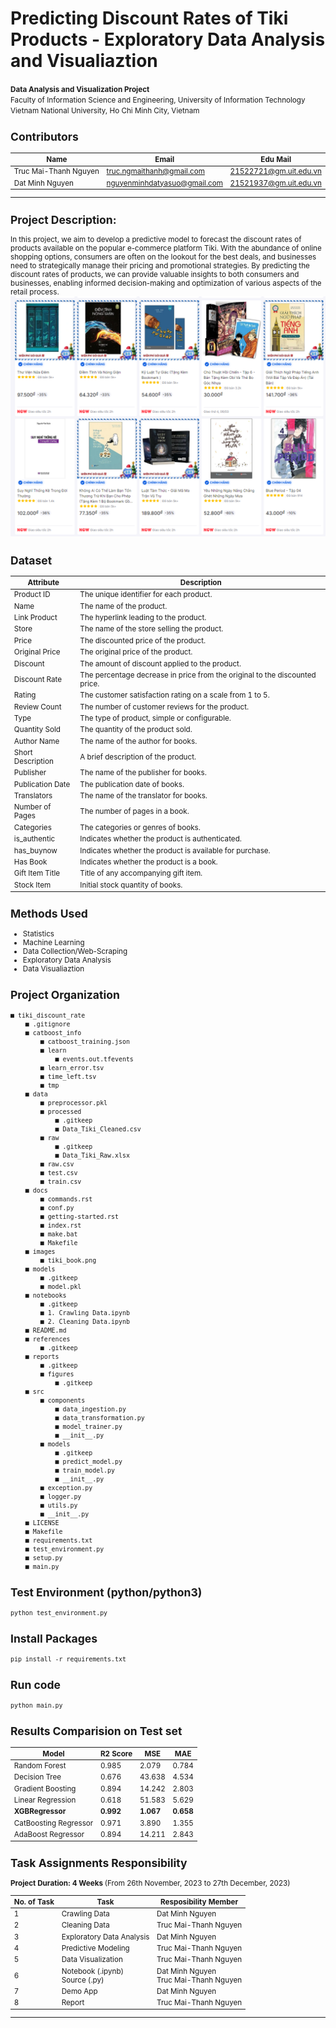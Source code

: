 Predicting Discount Rates of Tiki Products - Exploratory Data Analysis and Visualiaztion
==============================

<p>
    <small><b>Data Analysis and Visualization Project</b><br>
    Faculty of Information Science and Engineering, University of Information Technology <br>
    Vietnam National University, Ho Chi Minh City, Vietnam<br>
</p>

## Contributors

|Name     |  Email   | Edu Mail|
|---------|-----------------|----------------------|
|Truc Mai-Thanh Nguyen| truc.ngmaithanh@gmail.com | 21522721@gm.uit.edu.vn|
|Dat Minh Nguyen |     nguyenminhdatyasuo@gmail.com    | 21521937@gm.uit.edu.vn|


-------------------------------
Project Description: 
------------------------------
In this project, we aim to develop a predictive model to forecast the discount rates of products available on the popular e-commerce platform Tiki. With the abundance of online shopping options, consumers are often on the lookout for the best deals, and businesses need to strategically manage their pricing and promotional strategies. By predicting the discount rates of products, we can provide valuable insights to both consumers and businesses, enabling informed decision-making and optimization of various aspects of the retail process.
![Image Alt text](images/tiki_book.png)

Dataset 
-------------------------------
| Attribute         | Description                                                                                      |
|-------------------|--------------------------------------------------------------------------------------------------|
| Product ID        | The unique identifier for each product.                                                          |
| Name              | The name of the product.                                                                         |
| Link Product      | The hyperlink leading to the product.                                                            |
| Store             | The name of the store selling the product.                                                       |
| Price             | The discounted price of the product.                                                             |
| Original Price    | The original price of the product.                                                               |
| Discount          | The amount of discount applied to the product.                                                   |
| Discount Rate     | The percentage decrease in price from the original to the discounted price.                       |
| Rating            | The customer satisfaction rating on a scale from 1 to 5.                                          |
| Review Count      | The number of customer reviews for the product.                                                   |
| Type              | The type of product, simple or configurable.                                                      |
| Quantity Sold     | The quantity of the product sold.                                                                 |
| Author Name       | The name of the author for books.                                                                 |
| Short Description| A brief description of the product.                                                               |
| Publisher         | The name of the publisher for books.                                                              |
| Publication Date  | The publication date of books.                                                                    |
| Translators       | The name of the translator for books.                                                             |
| Number of Pages   | The number of pages in a book.                                                                    |
| Categories        | The categories or genres of books.                                                                                                                                     |
| is_authentic      | Indicates whether the product is authenticated.                                                   |
| has_buynow        | Indicates whether the product is available for purchase.                                          |
| Has Book          | Indicates whether the product is a book.                                                          |
| Gift Item Title   | Title of any accompanying gift item.                                                              |
| Stock Item        | Initial stock quantity of books.                                                                  |


Methods Used
------------
* Statistics
* Machine Learning
* Data Collection/Web-Scraping
* Exploratory Data Analysis
* Data Visualiaztion


Project Organization
------------
```
■ tiki_discount_rate
    ■ .gitignore
    ■ catboost_info
        ■ catboost_training.json
        ■ learn
            ■ events.out.tfevents
        ■ learn_error.tsv
        ■ time_left.tsv
        ■ tmp
    ■ data
        ■ preprocessor.pkl
        ■ processed
            ■ .gitkeep
            ■ Data_Tiki_Cleaned.csv
        ■ raw
            ■ .gitkeep
            ■ Data_Tiki_Raw.xlsx
        ■ raw.csv
        ■ test.csv
        ■ train.csv
    ■ docs
        ■ commands.rst
        ■ conf.py
        ■ getting-started.rst
        ■ index.rst
        ■ make.bat
        ■ Makefile
    ■ images
        ■ tiki_book.png
    ■ models
        ■ .gitkeep
        ■ model.pkl
    ■ notebooks
        ■ .gitkeep
        ■ 1. Crawling Data.ipynb
        ■ 2. Cleaning Data.ipynb
    ■ README.md
    ■ references
        ■ .gitkeep
    ■ reports
        ■ .gitkeep
        ■ figures
            ■ .gitkeep
    ■ src
        ■ components
            ■ data_ingestion.py
            ■ data_transformation.py
            ■ model_trainer.py
            ■ __init__.py
        ■ models
            ■ .gitkeep
            ■ predict_model.py
            ■ train_model.py
            ■ __init__.py
        ■ exception.py
        ■ logger.py
        ■ utils.py
        ■ __init__.py
    ■ LICENSE
    ■ Makefile
    ■ requirements.txt
    ■ test_environment.py
    ■ setup.py
    ■ main.py
```

Test Environment (python/python3)
-----------------
```
python test_environment.py
```
Install Packages 
-----------------
```
pip install -r requirements.txt
```
Run code
-----------------
```
python main.py
```

Results Comparision on Test set
-----------------------------
|Model|R2 Score|MSE|MAE|
|--------|------|----|---|
|Random Forest|0.985|2.079|0.784|
|Decision Tree|0.676|43.638|4.534|
|Gradient Boosting|0.894|14.242|2.803|
|Linear Regression|0.618|51.583|5.629|
|__XGBRegressor__|__0.992__|__1.067__|__0.658__|        
|CatBoosting Regressor|0.971|3.890|1.355|
|AdaBoost Regressor|0.894|14.211|2.843|


Task Assignments Responsibility
-----------------------------------

<b>Project Duration: 4 Weeks </b>(From 26th November, 2023 to 27th December, 2023)

|__No. of Task__|__Task__|__Resposibility Member__|
|---------------------------|----|----------------------|
|1|Crawling Data|Dat Minh Nguyen|
|2|Cleaning Data|Truc Mai-Thanh Nguyen|
|3|Exploratory Data Analysis|Dat Minh Nguyen|
|4|Predictive Modeling|Truc Mai-Thanh Nguyen|
|5|Data Visualization|Truc Mai-Thanh Nguyen|
|6|Notebook (.ipynb)<br>Source (.py)|Dat Minh Nguyen <br> Truc Mai-Thanh Nguyen|
|7|Demo App|Dat Minh Nguyen|
|8|Report|Truc Mai-Thanh Nguyen|





-------------------







